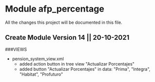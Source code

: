# Module afp_percentage
All the changes this project will be documented in this file.

## Create Module Version 14 || 20-10-2021

###VIEWS

- pension_system_view.xml
  - added action button in tree view "Actualizar Porcentajes"
  - added button "Actualizar Porcentajes" in data: "Prima", "Integra", "Habitat", "Profuturo"
